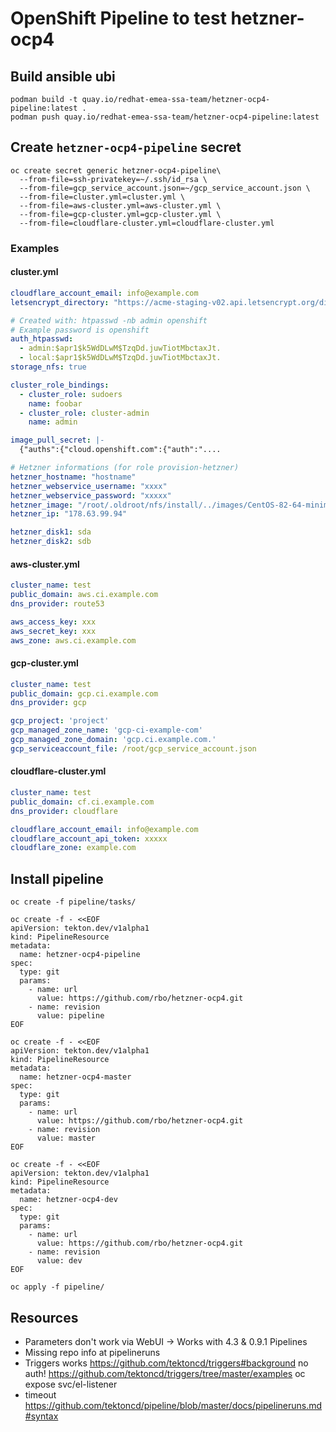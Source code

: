 # OpenShift Pipeline to test hetzner-ocp4

## Build ansible ubi

```
podman build -t quay.io/redhat-emea-ssa-team/hetzner-ocp4-pipeline:latest .
podman push quay.io/redhat-emea-ssa-team/hetzner-ocp4-pipeline:latest

```

## Create `hetzner-ocp4-pipeline` secret
```
oc create secret generic hetzner-ocp4-pipeline\
  --from-file=ssh-privatekey=~/.ssh/id_rsa \
  --from-file=gcp_service_account.json=~/gcp_service_account.json \
  --from-file=cluster.yml=cluster.yml \
  --from-file=aws-cluster.yml=aws-cluster.yml \
  --from-file=gcp-cluster.yml=gcp-cluster.yml \
  --from-file=cloudflare-cluster.yml=cloudflare-cluster.yml
```

### Examples
#### cluster.yml
```yaml
cloudflare_account_email: info@example.com
letsencrypt_directory: "https://acme-staging-v02.api.letsencrypt.org/directory"

# Created with: htpasswd -nb admin openshift
# Example password is openshift
auth_htpasswd:
  - admin:$apr1$k5WdDLwM$TzqDd.juwTiotMbctaxJt.
  - local:$apr1$k5WdDLwM$TzqDd.juwTiotMbctaxJt.
storage_nfs: true

cluster_role_bindings:
  - cluster_role: sudoers
    name: foobar
  - cluster_role: cluster-admin
    name: admin

image_pull_secret: |-
  {"auths":{"cloud.openshift.com":{"auth":"....

# Hetzner informations (for role provision-hetzner)
hetzner_hostname: "hostname"
hetzner_webservice_username: "xxxx"
hetzner_webservice_password: "xxxxx"
hetzner_image: "/root/.oldroot/nfs/install/../images/CentOS-82-64-minimal.tar.gz"
hetzner_ip: "178.63.99.94"

hetzner_disk1: sda
hetzner_disk2: sdb
```
#### aws-cluster.yml
```yaml
cluster_name: test
public_domain: aws.ci.example.com
dns_provider: route53

aws_access_key: xxx
aws_secret_key: xxx
aws_zone: aws.ci.example.com
```
#### gcp-cluster.yml
```yaml
cluster_name: test
public_domain: gcp.ci.example.com
dns_provider: gcp

gcp_project: 'project'
gcp_managed_zone_name: 'gcp-ci-example-com'
gcp_managed_zone_domain: 'gcp.ci.example.com.'
gcp_serviceaccount_file: /root/gcp_service_account.json
```
#### cloudflare-cluster.yml
```yaml
cluster_name: test
public_domain: cf.ci.example.com
dns_provider: cloudflare

cloudflare_account_email: info@example.com
cloudflare_account_api_token: xxxxx
cloudflare_zone: example.com
```


## Install pipeline

```
oc create -f pipeline/tasks/

oc create -f - <<EOF
apiVersion: tekton.dev/v1alpha1
kind: PipelineResource
metadata:
  name: hetzner-ocp4-pipeline
spec:
  type: git
  params:
    - name: url
      value: https://github.com/rbo/hetzner-ocp4.git
    - name: revision
      value: pipeline
EOF

oc create -f - <<EOF
apiVersion: tekton.dev/v1alpha1
kind: PipelineResource
metadata:
  name: hetzner-ocp4-master
spec:
  type: git
  params:
    - name: url
      value: https://github.com/rbo/hetzner-ocp4.git
    - name: revision
      value: master
EOF

oc create -f - <<EOF
apiVersion: tekton.dev/v1alpha1
kind: PipelineResource
metadata:
  name: hetzner-ocp4-dev
spec:
  type: git
  params:
    - name: url
      value: https://github.com/rbo/hetzner-ocp4.git
    - name: revision
      value: dev
EOF

oc apply -f pipeline/
```



## Resources

* Parameters don't work via WebUI  -> Works with 4.3 & 0.9.1 Pipelines
* Missing repo info at pipelineruns
* Triggers works
    https://github.com/tektoncd/triggers#background
    no auth!
    https://github.com/tektoncd/triggers/tree/master/examples
    oc expose svc/el-listener
* timeout
  https://github.com/tektoncd/pipeline/blob/master/docs/pipelineruns.md#syntax

